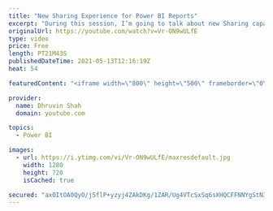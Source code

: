 ```yaml
---
title: "New Sharing Experience for Power BI Reports"
excerpt: "During this session, I’m going to talk about new Sharing capabilities launched by Microsoft this month. Now, we can share reports via the link using this new sharing experience. Earlier with the older experience, we were only able to provide direct access to the report. Now, with this new sharing experience"
originalUrl: https://youtube.com/watch?v=Vr-ON9wULfE
type: video
price: Free
length: PT21M43S
publishedDateTime: 2021-05-13T12:16:19Z
heat: 54

featuredContent: "<iframe width=\"800\" height=\"500\" frameborder=\"0\" src=\"https://www.youtube.com/embed/Vr-ON9wULfE\" allow=\"accelerometer; autoplay; encrypted-media; gyroscope; picture-in-picture\" allowfullscreen></iframe>"

provider:
  name: Dhruvin Shah
  domain: youtube.com

topics:
  - Power BI

images:
  - url: https://i.ytimg.com/vi/Vr-ON9wULfE/maxresdefault.jpg
    width: 1280
    height: 720
    isCached: true

secured: "ax0ItOA0QyO/j5flP+yzyj4ZAkDKg/1ZAR/Ug4VTcSxSq6sXHQCFFNNYgStN39du0jYn5jDwD7PdGorJS5IjUcp5L1OgHoZkg78QvJ6iJ2tLJK+SC7wql/UPoLju8TZVWvjSRAHMPedMp8CUbZjWohCyTcO7RZ/5KJ2kLCGizMn7lfKKBnOu5/oN6TsAXju05HDMaUvq2qQbDG+IY/Qyor9HrFvoC7foy37gh8cuQqElmD+3LJvH4jO/JIlLWXEJD6Fn0QjsPLQzubYg0cibE29QsaB2pE2PgcWzC3yVERDhS/Fv6DtbBlsbgNE+QPZ/CnEY7vT2aNKpKSoJmqb3MyMjqmrFSp/VjUQ8G36siTLpN+7X5EAHVusKLqkJX2HMpyqZjPA+g+DxEbVXE/FYmaQVrRmQQMfiufvcCwCDj3c=;bXppQUvL/T1OSlAZJl4GcQ=="
---
```


